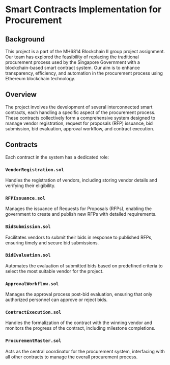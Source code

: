 # Smart Contracts Implementation for Procurement

## Background
This project is a part of the MH6814 Blockchain II group project assignment. Our team has explored the feasibility of replacing the traditional procurement process used by the Singapore Government with a blockchain-based smart contract system. Our aim is to enhance transparency, efficiency, and automation in the procurement process using Ethereum blockchain technology.

## Overview
The project involves the development of several interconnected smart contracts, each handling a specific aspect of the procurement process. These contracts collectively form a comprehensive system designed to manage vendor registration, request for proposals (RFP) issuance, bid submission, bid evaluation, approval workflow, and contract execution.

## Contracts
Each contract in the system has a dedicated role:

### `VendorRegistration.sol`
Handles the registration of vendors, including storing vendor details and verifying their eligibility.

### `RFPIssuance.sol`
Manages the issuance of Requests for Proposals (RFPs), enabling the government to create and publish new RFPs with detailed requirements.

### `BidSubmission.sol`
Facilitates vendors to submit their bids in response to published RFPs, ensuring timely and secure bid submissions.

### `BidEvaluation.sol`
Automates the evaluation of submitted bids based on predefined criteria to select the most suitable vendor for the project.

### `ApprovalWorkflow.sol`
Manages the approval process post-bid evaluation, ensuring that only authorized personnel can approve or reject bids.

### `ContractExecution.sol`
Handles the formalization of the contract with the winning vendor and monitors the progress of the contract, including milestone completions.

### `ProcurementMaster.sol`
Acts as the central coordinator for the procurement system, interfacing with all other contracts to manage the overall procurement process.
